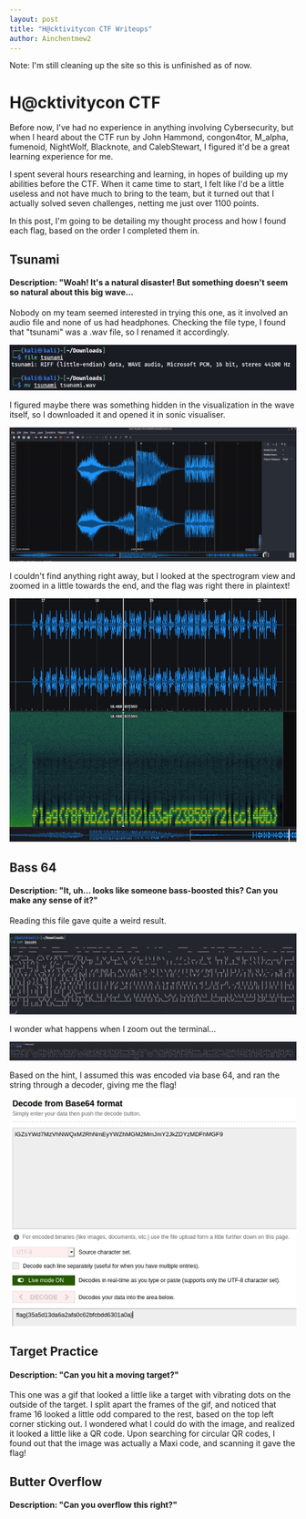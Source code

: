 ```yaml
---
layout: post
title: "H@cktivitycon CTF Writeups"
author: Ainchentmew2
---
```


Note: I'm still cleaning up the site so this is unfinished as of now.

# H@cktivitycon CTF

Before now, I've had no experience in anything involving Cybersecurity, but when I heard about the CTF run by John Hammond, congon4tor, M_alpha, fumenoid, NightWolf, Blacknote, and CalebStewart, I figured it'd be a great learning experience for me.


I spent several hours researching and learning, in hopes of building up my abilities before the CTF. When it came time to start, I felt like I'd be a little useless and not have much to bring to the team, but it turned out that I actually solved seven challenges, netting  me just over 1100 points.


In this post, I'm going to be detailing my thought process and how I found each flag, based on the order I completed them in.

## Tsunami
#### Description: "Woah! It's a natural disaster! But something doesn't seem so natural about this big wave...

Nobody on my team seemed interested in trying this one, as it involved an audio file and none of us had headphones.
Checking the file type, I found that "tsunami" was a .wav file, so I renamed it accordingly.

![Tsunami1](https://raw.githubusercontent.com/Ainchentmew2/ainchentmew2.github.io/main/images/Tsunami2.png)

I figured maybe there was something hidden in the visualization in the wave itself, so I downloaded it and opened it in sonic visualiser.

![Tsunami2](https://raw.githubusercontent.com/Ainchentmew2/ainchentmew2.github.io/main/images/Tsunami3.png)

I couldn't find anything right away, but I looked at the spectrogram view and zoomed in a little towards the end, and the flag was right there in plaintext!

![Tsunami3](https://raw.githubusercontent.com/Ainchentmew2/ainchentmew2.github.io/main/images/Tsunami4.png)

## Bass 64
#### Description: "It, uh... looks like someone bass-boosted this? Can you make any sense of it?"

Reading this file gave quite a weird result.

![Bass641](https://raw.githubusercontent.com/Ainchentmew2/ainchentmew2.github.io/main/images/Bass642.png)

I wonder what happens when I zoom out the terminal...

![Bass642](https://raw.githubusercontent.com/Ainchentmew2/ainchentmew2.github.io/main/images/Bass643.png)

Based on the hint, I assumed this was encoded via base 64, and ran the string through a decoder, giving me the flag!

![Bass643](https://raw.githubusercontent.com/Ainchentmew2/ainchentmew2.github.io/main/images/Bass644.png)

## Target Practice
#### Description: "Can you hit a moving target?"

This one was a gif that looked a little like a target with vibrating dots on the outside of the target. I split apart the frames of the gif, and noticed that frame 16 looked a little odd compared to the rest, based on the top left corner sticking out. I wondered what I could do with the image, and realized it looked a little like a QR code. Upon searching for circular QR codes, I found out that the image was actually a Maxi code, and scanning it gave the flag!

## Butter Overflow
#### Description: "Can you overflow this right?"

